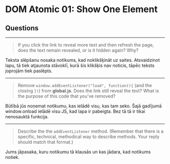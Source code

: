 # DOM Atomic 01: Show One Element

## Questions

---

> If you click the link to reveal more text and then refresh the page, does the text remain revealed, or is it hidden again? Why?

Teksta slēpšanu nosaka notikums, kad noklikšķināt uz saites. Atsvaidzinot lapu, tā tiek atjaunota stāvoklī, kurā šis klikšķis nav noticis, tāpēc teksts joprojām tiek paslēpts.

---

> Remove `window.addEventListener("load", function(){` (and the closing `})`) from **global.js**. Does the link still reveal the text? What is the purpose of this code that you've removed?

Būtībā jūs noņemat notikumu, kas ielādē visu, kas tam seko. Šajā gadījumā window.onload ielādē visu JS, kad lapa ir pabeigta. Bez tā tā ir tikai nenosauktā funkcija.

---

> Describe the the `addEventListener` method. (Remember that there is a specific, technical, methodical way to describe methods. Your reply should match that format.)

Jums jāpasaka, kuru notikumu tā klausās un kas jādara, kad notikums notiek.
